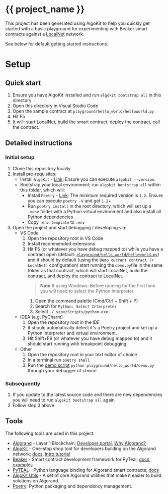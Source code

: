 # {{ project_name }}

This project has been generated using AlgoKit to help you quickly get started with a basic playground for experimenting with Beaker smart contracts against a [LocalNet](https://github.com/algorandfoundation/algokit-cli/blob/main/docs/features/localnet.md) network.

See below for default getting started instructions.

# Setup

## Quick start

1. Ensure you have AlgoKit installed and run `algokit bootstrap all` in this directory
2. Open this directory in Visual Studio Code
3. Open the sample contract at `playground/hello_world/helloworld.py`
4. Hit F5
5. It will: start LocalNet, build the smart contract, deploy the contract, call the contract.

## Detailed instructions

### Initial setup

1. Clone this repository locally
2. Install pre-requisites:
   - Install `AlgoKit` - [Link](https://github.com/algorandfoundation/algokit-cli#install): Ensure you can execute `algokit --version`.
   - Bootstrap your local environment; run `algokit bootstrap all` within this folder, which will:
     - Install `Poetry` - [Link](https://python-poetry.org/docs/#installation): The minimum required version is `1.2`. Ensure you can execute `poetry -V` and get `1.2`+
     - Run `poetry install` in the root directory, which will set up a `.venv` folder with a Python virtual environment and also install all Python dependencies
     - Copy `.env.template` to `.env`
3. Open the project and start debugging / developing via:
   - VS Code
     1. Open the repository root in VS Code
     2. Install recommended extensions
     3. Hit F5 (or whatever you have debug mapped to) while you have a contract open (default: [`playground/hello_world/helloworld.py`](./playground/hello_world/helloworld.py)) and it should by default (using the `Demo current contract (+ LocalNet)` configuration) start running the `demo.py`file in the same folder as that contract, which will start LocalNet, build the contract, and deploy the contract to LocalNet.
        > **Note**
        > If using Windows: Before running for the first time you will need to select the Python Interpreter.
        1. Open the command palette (Cmd/Ctrl + Shift + P)
        2. Search for `Python: Select Interpreter`
        3. Select `./.venv/Scripts/python.exe`
   - IDEA (e.g. PyCharm)
     1. Open the repository root in the IDE
     2. It should automatically detect it's a Poetry project and set up a Python interpreter and virtual environment.
     3. Hit Shift+F9 (or whatever you have debug mapped to) and it should start running with breakpoint debugging.
   - Other
     1. Open the repository root in your text editor of choice
     2. In a terminal run `poetry shell`
     3. Run the [demo script](./playground/hello_world/demo.py) `python playground/hello_world/demo.py` through your debugger of choice

### Subsequently

1. If you update to the latest source code and there are new dependencies you will need to run `algokit bootstrap all` again
2. Follow step 3 above

## Tools

The following tools are used in this project:

- [Algorand](https://www.algorand.com/) - Layer 1 Blockchain; [Developer portal](https://developer.algorand.org/), [Why Algorand?](https://developer.algorand.org/docs/get-started/basics/why_algorand/)
- [AlgoKit](https://github.com/algorandfoundation/algokit-cli) - One-stop shop tool for developers building on the Algorand network; [docs](https://github.com/algorandfoundation/algokit-cli/blob/main/docs/algokit.md), [intro tutorial](https://github.com/algorandfoundation/algokit-cli/blob/main/docs/tutorials/intro.md)
- [Beaker](https://github.com/algorand-devrel/beaker) - Smart contract development framework for PyTeal; [docs](https://beaker.algo.xyz), [examples](https://github.com/algorand-devrel/beaker/tree/master/examples)
- [PyTEAL](https://github.com/algorand/pyteal) - Python language binding for Algorand smart contracts; [docs](https://pyteal.readthedocs.io/en/stable/)
- [AlgoKit Utils](https://github.com/algorandfoundation/algokit-utils-py) - A set of core Algorand utilities that make it easier to build solutions on Algorand.
- [Poetry](https://python-poetry.org/): Python packaging and dependency management.
